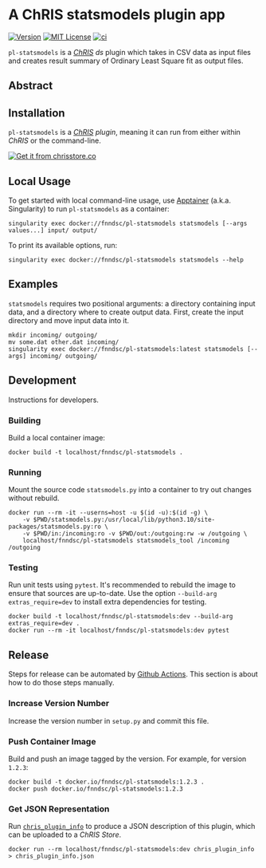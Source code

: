 # A ChRIS statsmodels plugin app

[![Version](https://img.shields.io/docker/v/fnndsc/pl-statsmodels?sort=semver)](https://hub.docker.com/r/fnndsc/pl-statsmodels)
[![MIT License](https://img.shields.io/github/license/fnndsc/pl-statsmodels)](https://github.com/FNNDSC/pl-statsmodels/blob/main/LICENSE)
[![ci](https://github.com/FNNDSC/pl-statsmodels/actions/workflows/ci.yml/badge.svg)](https://github.com/FNNDSC/pl-statsmodels/actions/workflows/ci.yml)

`pl-statsmodels` is a [_ChRIS_](https://chrisproject.org/)
_ds_ plugin which takes in CSV data as input files and
creates result summary of Ordinary Least Square fit as output files.

## Abstract



## Installation

`pl-statsmodels` is a _[ChRIS](https://chrisproject.org/) plugin_, meaning it can
run from either within _ChRIS_ or the command-line.

[![Get it from chrisstore.co](https://ipfs.babymri.org/ipfs/QmaQM9dUAYFjLVn3PpNTrpbKVavvSTxNLE5BocRCW1UoXG/light.png)](https://chrisstore.co/plugin/pl-statsmodels)

## Local Usage

To get started with local command-line usage, use [Apptainer](https://apptainer.org/)
(a.k.a. Singularity) to run `pl-statsmodels` as a container:

```shell
singularity exec docker://fnndsc/pl-statsmodels statsmodels [--args values...] input/ output/
```

To print its available options, run:

```shell
singularity exec docker://fnndsc/pl-statsmodels statsmodels --help
```

## Examples

`statsmodels` requires two positional arguments: a directory containing
input data, and a directory where to create output data.
First, create the input directory and move input data into it.

```shell
mkdir incoming/ outgoing/
mv some.dat other.dat incoming/
singularity exec docker://fnndsc/pl-statsmodels:latest statsmodels [--args] incoming/ outgoing/
```

## Development

Instructions for developers.

### Building

Build a local container image:

```shell
docker build -t localhost/fnndsc/pl-statsmodels .
```

### Running

Mount the source code `statsmodels.py` into a container to try out changes without rebuild.

```shell
docker run --rm -it --userns=host -u $(id -u):$(id -g) \
    -v $PWD/statsmodels.py:/usr/local/lib/python3.10/site-packages/statsmodels.py:ro \
    -v $PWD/in:/incoming:ro -v $PWD/out:/outgoing:rw -w /outgoing \
    localhost/fnndsc/pl-statsmodels statsmodels_tool /incoming /outgoing
```

### Testing

Run unit tests using `pytest`.
It's recommended to rebuild the image to ensure that sources are up-to-date.
Use the option `--build-arg extras_require=dev` to install extra dependencies for testing.

```shell
docker build -t localhost/fnndsc/pl-statsmodels:dev --build-arg extras_require=dev .
docker run --rm -it localhost/fnndsc/pl-statsmodels:dev pytest
```

## Release

Steps for release can be automated by [Github Actions](.github/workflows/ci.yml).
This section is about how to do those steps manually.

### Increase Version Number

Increase the version number in `setup.py` and commit this file.

### Push Container Image

Build and push an image tagged by the version. For example, for version `1.2.3`:

```
docker build -t docker.io/fnndsc/pl-statsmodels:1.2.3 .
docker push docker.io/fnndsc/pl-statsmodels:1.2.3
```

### Get JSON Representation

Run [`chris_plugin_info`](https://github.com/FNNDSC/chris_plugin#usage)
to produce a JSON description of this plugin, which can be uploaded to a _ChRIS Store_.

```shell
docker run --rm localhost/fnndsc/pl-statsmodels:dev chris_plugin_info > chris_plugin_info.json
```

